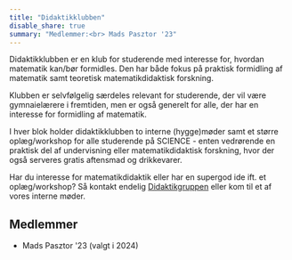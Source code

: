 ```yaml
---
title: "Didaktikklubben"
disable_share: true
summary: "Medlemmer:<br> Mads Pasztor '23"
---
```


Didaktikklubben er en klub for studerende med interesse for, hvordan matematik kan/bør formidles. Den har både fokus på praktisk formidling af matematik samt teoretisk matematikdidaktisk forskning.

Klubben er selvfølgelig særdeles relevant for studerende, der vil være gymnaielærere i fremtiden, men er også generelt for alle, der har en interesse for formidling af matematik.

I hver blok holder didaktikklubben to interne (hygge)møder samt et større oplæg/workshop for alle studerende på SCIENCE - enten vedrørende en praktisk del af undervisning eller matematikdidaktisk forskning, hvor der også serveres gratis aftensmad og drikkevarer. 

Har du interesse for matematikdidaktik eller har en supergod ide ift. et oplæg/workshop? Så kontakt endelig [Didaktikgruppen](https://www.facebook.com/share/g/G1fNbtg41Z39y35Q/?mibextid=K35XfP) eller kom til et af vores interne møder.

## Medlemmer 

- Mads Pasztor '23 (valgt i 2024)
